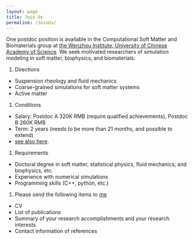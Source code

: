```yaml
---
layout: page
title: Join Us
permalink: /JoinUs/
---
```


One postdoc position is available in the Computational Soft Matter and Biomaterials group at [the Wenzhou Institute, University of Chinese Academy of Science](http://www.wibe.ac.cn). We seek motivated researchers of simulation modeling in soft matter, biophysics, and biomaterials.
1. Directions
- Suspension rheology and fluid mechanics 
- Coarse-grained simulations for soft matter systems
- Active matter
1. Conditions
- Salary: Postdoc A 320K RMB (require qualified achievements), Postdoc B 260K RMB 
- Term: 2 years (needs to be more than 21 months, and possible to extend)
- [see also here](http://wiucas.ac.cn/english/2020/recruitment_0323/15.html).
1. Requirements
- Doctoral degree in soft matter, statistical physics, fluid mechanics, and biophysics, etc.
- Experience with numerical simulations
- Programming skills (C++, python, etc.)
1. Please send the following items to [me](mailto:seto@wibe.ac.cn) 
- CV 
- List of publications
- Summary of your research accomplishments and your research interests
- Contact information of references
